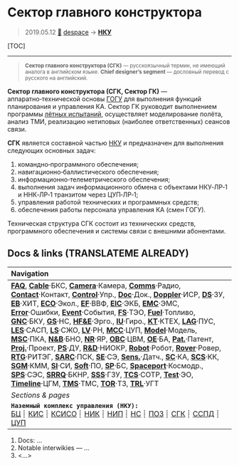 # Сектор главного конструктора
> 2019.05.12 [🚀](../index/index.md) [despace](index.md) → **[НКУ](scs.md)**

[TOC]

---

> <small>**Сектор главного конструктора (СГК)** — русскоязычный термин, не имеющий аналога в английском языке. **Chief designer’s segment** — дословный перевод с русского на английский.</small>

**Сектор главного конструктора (СГК, Сектор ГК)** — аппаратно‑технической основы [ГОГУ](hotg.md) для выполнения функций планирования и управления КА. Сектор ГК руководит выполнением программы [лётных испытаний](rnd_e.md), осуществляет моделирование полёта, анализ ТМИ, реализацию нетиповых (наиболее ответственных) сеансов связи.

**СГК** является составной частью [НКУ](scs.md) и предназначен для выполнения следующих основных задач:

   1. командно‑программного обеспечения;
   1. навигационно‑баллистического обеспечения;
   1. информационно‑телеметрического обеспечения;
   1. выполнения задач информационного обмена с объектами НКУ‑ЛР‑1 и ННК‑ЛР‑1 транзитом через ЦУП‑ЛР‑1;
   1. управления работой технических и программных средств;
   1. обеспечения работы персонала управления КА (смен ГОГУ).

Техническая структура СГК состоит из технических средств, программного обеспечения и системы связи с внешними абонентами.



<p style="page-break-after:always"> </p>

## Docs & links (TRANSLATEME ALREADY)
|Navigation|
|:--|
|**[FAQ](faq.md)**, **[Cable](cable.md)**·БКС, **[Camera](cam.md)**·Камера, **[Comms](comms.md)**·Радио, **[Contact](contact.md)**·Контакт, **[Control](control.md)**·Упр., **[Doc](doc.md)**·Док., **[Doppler](doppler.md)**·ИСР, **[DS](ds.md)**·ЗУ, **[EB](eb.md)**·ХИТ, **[ECO](ecology.md)**·Экол., **[EF](ef.md)**·ВВФ, **[ElC](elc.md)**·ЭКБ, **[EMC](emc.md)**·ЭМС, **[Error](error.md)**·Ошибки, **[Event](event.md)**·События, **[FS](fs.md)**·ТЭО, **[Fuel](fuel.md)**·Топливо, **[GNC](gnc.md)**·БКУ, **[GS](scs.md)**·НС, **[HF&E](hfe.md)**·Эрго., **[IU](iu.md)**·Гиро., **[KT](kt.md)**·КТЕХ, **[LAG](lag.md)**·ПУC, **[LES](les.md)**·САСП, **[LS](ls.md)**·СЖО, **[LV](lv.md)**·РН, **[MCC](mcc.md)**·ЦУП, **[Model](model.md)**·Модель, **[MSC](sc.md)**·ПКА, **[N&B](nnb.md)**·БНО, **[NR](nr.md)**·ЯР, **[OBC](obc.md)**·ЦВМ, **[OE](oe.md)**·БА, **[Pat.](патент.md)**·Патент, **[Proj.](project.md)**·Проект, **[PS](ps.md)**·ДУ, **[R&D](rnd.md)**·НИОКР, **[Robot](robotics.md)**·Робот, **[Rover](rover.md)**·Ровер, **[RTG](rtg.md)**·РИТЭГ, **[SARC](sarc.md)**·ПСК, **[SE](se.md)**·СЭ, **[Sens.](sensor.md)**·Датч., **[SC](sc.md)**·КА, **[SCS](scs.md)**·КК, **[SGM](sgm.md)**·КММ, **[SI](si.md)**·СИ, **[Soft](soft.md)**·ПО, **[SP](sp.md)**·БС, **[Spaceport](spaceport.md)**·Космодр., **[SPS](sps.md)**·СЭС, **[SRRQ](srrq.md)**·БКНР, **[SSS](sss.md)**·ГЗУ, **[TCS](tcs.md)**·СОТР, **[Test](test.md)**·ЭО, **[Timeline](timeline.md)**·ЦГМ, **[TMS](tms.md)**·ТМС, **[TOR](tor.md)**·ТЗ, **[TRL](trl.md)**·УГТ|
|*Sections & pages*|
|**`Наземный комплекс управления (НКУ):`**<br> [БЦ](scs.md) ┊ [КИС](scs.md) ┊ [КСИСО](scs.md) ┊ [НИК](lm_sys.md) ┊ [НИП](scs.md) ┊ [НС](scs.md) ┊ [ПОЗ](fp.md) ┊ [СГК](cd_segm.md) ┊ [ССПД](mcntd.md) ┊ [ЦУП](mcc.md)|

   1. Docs: …
   1. Notable interwikies — …
   1. <…>
